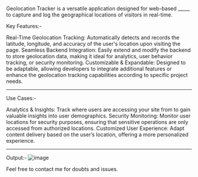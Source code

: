 Geolocation Tracker is a versatile application designed for web-based _____ to capture and log the geographical locations of visitors in real-time.

Key Features:-

Real-Time Geolocation Tracking: Automatically detects and records the latitude, longitude, and accuracy of the user's location upon visiting the page.
Seamless Backend Integration: Easily extend and modify the backend to store geolocation data, making it ideal for analytics, user behavior tracking, or security monitoring.
Customizable & Expandable: Designed to be adaptable, allowing developers to integrate additional features or enhance the geolocation tracking capabilities according to specific project needs.

--------------------------------------------------------------------------------------------------------------------------------------------------------------------------------------------------------------

Use Cases:-

Analytics & Insights: Track where users are accessing your site from to gain valuable insights into user demographics.
Security Monitoring: Monitor user locations for security purposes, ensuring that sensitive operations are only accessed from authorized locations.
Customized User Experience: Adapt content delivery based on the user’s location, offering a more personalized experience.


--------------------------------------------------------------------------------------------------------------------------------------------------------------------------------------------------------------


Output:-
![image](https://github.com/user-attachments/assets/5d6d0bbe-750c-4481-8e99-ed63c2607096)


Feel free to contact me for doubts and issues.
